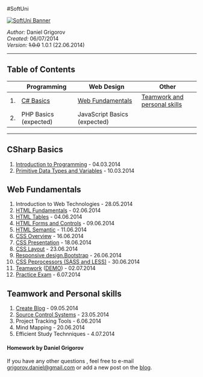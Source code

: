 #SoftUni

<a href="https://softuni.bg/" target="_blank" title="Достъпно и качествено софтуерно образование">
  <img src="http://www.nakov.com/wp-content/uploads/2014/01/Software-University-Logo-blue-horizontal.png" alt="SoftUni Banner" />
</a>

<em>Author:</em> Daniel Grigorov<br/>
<em>Created:</em> 06/07/2014<br/>
<em>Version:</em> <del>1.0.0</del> 1.0.1 (22.06.2014)</p>

<hr />


<h2>Table of Contents</h2>

|     | Programming                  | Web Design                                          | Other
| --- | ---------------------------- | -----------------------------------------------     |-----------------------------
| 1.  | [C# Basics](#csharp-basics)       | [Web Fundamentals](#web-fundamentals)               | [Teamwork and personal skills](#teamwork-and-personal-skills) 
| 2.  | PHP Basics (expected)        | JavaScript Basics (expected)                        | 


<hr />

## CSharp Basics
1. [Introduction to Programming](https://github.com/dgrigorov/SoftUni/tree/master/C%23%20Basics/Intro-Programming-Homework) - 04.03.2014
2. [Primitive Data Types and Variables](https://github.com/dgrigorov/SoftUni/tree/master/C%23%20Basics/Primitive-Data-Types-And-Variables) - 10.03.2014

## Web Fundamentals

1. Introduction to Web Technologies - 28.05.2014
2. [HTML Fundamentals](https://github.com/dgrigorov/SoftUni/tree/master/Web%20Fundamentals/HTML/1.HTML%20Basics) - 02.06.2014
3. [HTML Tables](https://github.com/dgrigorov/SoftUni/tree/master/Web%20Fundamentals/HTML/2.HTML%20Tables) - 04.06.2014
4. [HTML Forms and Controls](https://github.com/dgrigorov/SoftUni/tree/master/Web%20Fundamentals/HTML/3.HTML%20Forms) - 09.06.2014
5. [HTML Semantic](https://github.com/dgrigorov/SoftUni/tree/master/Web%20Fundamentals/HTML/4.HTML%20Semantic) - 11.06.2014
6. [CSS Overview](https://github.com/dgrigorov/SoftUni/tree/master/Web%20Fundamentals/CSS/1.CSS%20Overview) - 16.06.2014
7. [CSS Presentation](https://github.com/dgrigorov/SoftUni/tree/master/Web%20Fundamentals/CSS/2.CSS%20Presentation) - 18.06.2014
8. [CSS Layout](https://github.com/dgrigorov/SoftUni/tree/master/Web%20Fundamentals/CSS/3.CSS%20Layout) - 23.06.2014
9. [Responsive design.Bootstrap](https://github.com/dgrigorov/SoftUni/tree/master/Web%20Fundamentals/CSS/4.Responsive%20Design%20-%20Bootstrap) - 26.06.2014
10. [CSS Peprocessors (SASS and LESS)](https://github.com/dgrigorov/SoftUni/tree/master/Web%20Fundamentals/CSS/5.%20SASS%20CSS%20Tansformations) - 30.06.2014
11. [Teamwork](https://github.com/FEYRBRAND2/SoFunnyUni) ([DEMO](http://firststepsnikolov.softuni-friends.org/sofunnyuni/index.html)) - 02.07.2014
12. [Practice Exam](https://github.com/dgrigorov/SoftUni/tree/master/Web%20Fundamentals/Practice%20exam) - 6.07.2014


## Teamwork and Personal skills
1. [Create Blog](http://grigorovtuts.wordpress.com/) - 09.05.2014
2. [Source Control Systems](https://github.com/dgrigorov) - 23.05.2014
3. Project Tracking Tools - 6.06.2014
4. Mind Mapping - 20.06.2014
5. Efficient Study Technniques - 4.07.2014




<h4>Homework by Daniel Grigorov</h4>

<p>If you have any other questions , feel free to e-mail <a href="mailto:grigorov.daniel@gmail.com">grigorov.daniel@gmail.com</a> or add a new post on the <a href="http://grigorof.wordpress.com/" title="visit the blog" target="_blank">blog</a>.</p>
